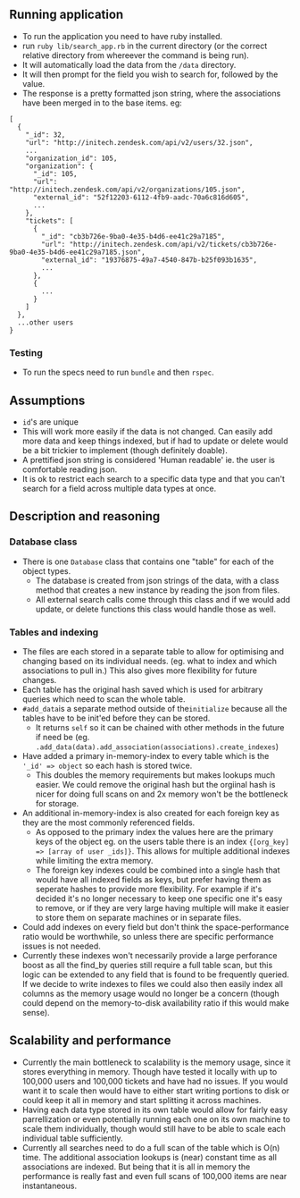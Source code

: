 ## Running application

- To run the application you need to have ruby installed.
- run `ruby lib/search_app.rb` in the current directory (or the correct relative directory from whereever the command is being run).
- It will automatically load the data from the `/data` directory.
- It will then prompt for the field you wish to search for, followed by the value.
- The response is a pretty formatted json string, where the associations have been merged in to the base items.
  eg:

```
[
  {
    "_id": 32,
    "url": "http://initech.zendesk.com/api/v2/users/32.json",
    ...
    "organization_id": 105,
    "organization": {
      "_id": 105,
      "url": "http://initech.zendesk.com/api/v2/organizations/105.json",
      "external_id": "52f12203-6112-4fb9-aadc-70a6c816d605",
      ...
    },
    "tickets": [
      {
        "_id": "cb3b726e-9ba0-4e35-b4d6-ee41c29a7185",
        "url": "http://initech.zendesk.com/api/v2/tickets/cb3b726e-9ba0-4e35-b4d6-ee41c29a7185.json",
        "external_id": "19376875-49a7-4540-847b-b25f093b1635",
        ...
      },
      {
        ...
      }
    ]
  },
  ...other users
}
```

### Testing

- To run the specs need to run `bundle` and then `rspec`.

## Assumptions

- `id`'s are unique
- This will work more easily if the data is not changed. Can easily add more data and keep things indexed, but if had to update or delete would be a bit trickier to implement (though definitely doable).
- A prettified json string is considered 'Human readable' ie. the user is comfortable reading json.
- It is ok to restrict each search to a specific data type and that you can't search for a field across multiple data types at once.

## Description and reasoning

### Database class

- There is one `Database` class that contains one "table" for each of the object types.
  - The database is created from json strings of the data, with a class method that creates a new instance by reading the json from files.
  - All external search calls come through this class and if we would add update, or delete functions this class would handle those as well.

### Tables and indexing

- The files are each stored in a separate table to allow for optimising and changing based on its individual needs. (eg. what to index and which associations to pull in.) This also gives more flexibility for future changes.
- Each table has the original hash saved which is used for arbitrary queries which need to scan the whole table.
- `#add_data`is a separate method outside of the`initialize` because all the tables have to be init'ed before they can be stored.
  - It returns `self` so it can be chained with other methods in the future if need be (eg. `.add_data(data).add_association(associations).create_indexes`)
- Have added a primary in-memory-index to every table which is the `'_id' => object` so each hash is stored twice.
  - This doubles the memory requirements but makes lookups much easier. We could remove the original hash but the orgiinal hash is nicer for doing full scans on and 2x memory won't be the bottleneck for storage.
- An additional in-memory-index is also created for each foreign key as they are the most commonly referenced fields.
  - As opposed to the primary index the values here are the primary keys of the object eg. on the users table there is an index `{[org_key] => [array of user _ids]}`. This allows for multiple additional indexes while limiting the extra memory.
  - The foreign key indexes could be combined into a single hash that would have all indexed fields as keys, but prefer having them as seperate hashes to provide more flexibility. For example if it's decided it's no longer necessary to keep one specific one it's easy to remove, or if they are very large having multiple will make it easier to store them on separate machines or in separate files.
- Could add indexes on every field but don't think the space-performance ratio would be worthwhile, so unless there are specific performance issues is not needed.
- Currently these indexes won't necessarily provide a large perforance boost as all the find_by queries still require a full table scan, but this logic can be extended to any field that is found to be frequently queried. If we decide to write indexes to files we could also then easily index all columns as the memory usage would no longer be a concern (though could depend on the memory-to-disk availability ratio if this would make sense).

## Scalability and performance

- Currently the main bottleneck to scalability is the memory usage, since it stores everything in memory. Though have tested it locally with up to 100,000 users and 100,000 tickets and have had no issues. If you would want it to scale then would have to either start writing portions to disk or could keep it all in memory and start splitting it across machines.
- Having each data type stored in its own table would allow for fairly easy parrellization or even potentially running each one on its own machine to scale them individually, though would still have to be able to scale each individual table sufficiently.
- Currently all searches need to do a full scan of the table which is O(n) time. The additional association lookups is (near) constant time as all associations are indexed. But being that it is all in memory the performance is really fast and even full scans of 100,000 items are near instantaneous.
